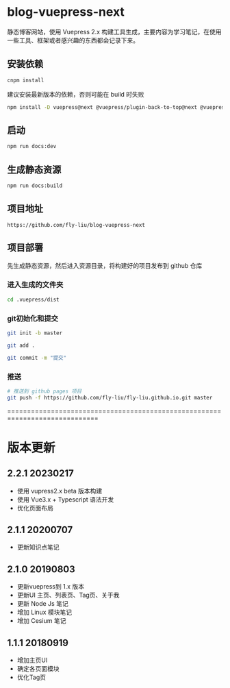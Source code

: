 # blog-vuepress-next
静态博客网站，使用 Vuepress 2.x 构建工具生成，主要内容为学习笔记，在使用一些工具、框架或者感兴趣的东西都会记录下来。

## 安装依赖
```sh
cnpm install
```

建议安装最新版本的依赖，否则可能在 build 时失败
```sh
npm install -D vuepress@next @vuepress/plugin-back-to-top@next @vuepress/plugin-external-link-icon@next @vuepress/plugin-medium-zoom@next @vuepress/plugin-pwa@next @vuepress/plugin-pwa-popup@next @vuepress/plugin-search@next vuepress-plugin-comment2@next vuepress-plugin-sitemap2@next
```

## 启动
```sh
npm run docs:dev
```

## 生成静态资源
```sh
npm run docs:build
```

## 项目地址
`https://github.com/fly-liu/blog-vuepress-next`

## 项目部署
先生成静态资源，然后进入资源目录，将构建好的项目发布到 github 仓库

### 进入生成的文件夹
```sh
cd .vuepress/dist
```

### git初始化和提交
```sh
git init -b master

git add .

git commit -m "提交"
```  

### 推送
```sh
# 推送到 github pages 项目
git push -f https://github.com/fly-liu/fly-liu.github.io.git master
```

=============================================================================

# 版本更新
## 2.2.1 20230217
* 使用 vupress2.x beta 版本构建
* 使用 Vue3.x + Typescript 语法开发
* 优化页面布局

## 2.1.1 20200707
* 更新知识点笔记

## 2.1.0 20190803
* 更新vuepress到 1.x 版本
* 更新UI 主页、列表页、Tag页、关于我
* 更新 Node Js 笔记
* 增加 Linux 模块笔记
* 增加 Cesium 笔记

## 1.1.1 20180919
* 增加主页UI
* 确定各页面模块
* 优化Tag页